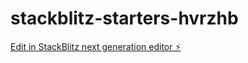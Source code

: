 # stackblitz-starters-hvrzhb

[Edit in StackBlitz next generation editor ⚡️](https://stackblitz.com/~/github.com/Gamo85/stackblitz-starters-hvrzhb)